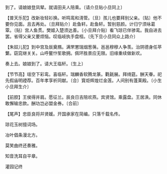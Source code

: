 <!-- { "loadSidebar": true } -->
到了。请娘娘登凤辇。就请田夫人陪乘。〔请介旦贴小旦同上〕 

【普天乐犯】改新妆轻衫换。听鸣鸾和淸管。〔旦〕孩儿也要拜别父亲。〔贴〕他不要你见面。且去再处。〔旦拜贴介〕赴鱼轩。赴鱼轩。暂别慈颜。计归宁须咏葛覃。〔贴〕宫人鱼贯。樊姬入楚须达善。〔小旦拜介贴〕看飞琼已伴骖鸾。我自进去罢。省得父亲又要烦恼。叹临岐执手盘桓。〔先下旦小旦同众上路介〕 

【朱奴儿犯】到中宫及辰奠鴈。满罘罳瑞烟葱蒨。邕邕穆穆人争羡。治阴德身任苹蘩。窈窕继关关。山呼鳌忭笙歌拥。佩环胜景应无限。旧缘重续做新欢。

奏上去。娘娘到了。请大王临轩。〔生上〕 

【节节高】瑶空下彩鸾。喜临轩。瑞麟香软腾龙篆。氍毹展。拜绮筵。酬天眷。祀先假庙明禋荐。百年孝享祈同献。〔合〕寳炬辉煌烂金莲。人间别有蓬莱殿。〔小生小旦拜生介〕 

【前腔】王侯得并肩。愿征兰。辰良日吉陪欢燕。宾贤馆。乘露盘。王居涣。同休敢懈输忠款。酬功岂必盟金券。〔合前〕 

【尾声】忠臣良将幷贤媛。开国承家在简编。只落千载名传。

琼花玉树擅词场。



冶叶倡条漫北方。

莫笑曲终还奏雅。



知音洗耳自平章。 

灌园记终 
